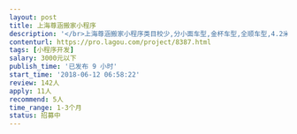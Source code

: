 ```yaml
---                
layout: post       
title: 上海尊涵搬家小程序           
description: '</br>上海尊涵搬家小程序类目校少,分小面车型,金杯车型,全顺车型,4.2米厢货,日式搬家等类目,要能实现下单和支付功能,可参照微信公众号'上海尊涵搬家'</br>'     
contenturl: https://pro.lagou.com/project/8387.html      
tags: [小程序开发]            
salary: 3000元以下          
publish_time: '已发布 9 小时'         
start_time: '2018-06-12 06:58:22'           
review: 142人                   
apply: 11人                   
recommend: 5人                   
time_range: 1-3个月              
status: 招募中                  
---                 
```

